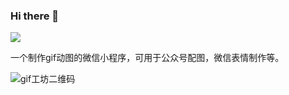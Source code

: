 ### Hi there 👋

<!--
**Wuwei9536/Wuwei9536** is a ✨ _special_ ✨ repository because its `README.md` (this file) appears on your GitHub profile.

Here are some ideas to get you started:

- 🔭 I’m currently working on ...
- 🌱 I’m currently learning ...
- 👯 I’m looking to collaborate on ...
- 🤔 I’m looking for help with ...
- 💬 Ask me about ...
- 📫 How to reach me: ...
- 😄 Pronouns: ...
- ⚡ Fun fact: ...
-->

![](https://visitor-badge.glitch.me/badge?page_id=Wuwei9536.Wuwei9536)

一个制作gif动图的微信小程序，可用于公众号配图，微信表情制作等。

![gif工坊二维码](https://user-images.githubusercontent.com/32845405/127994467-585fdbc4-d747-4687-8320-769ba692ce68.jpg)

